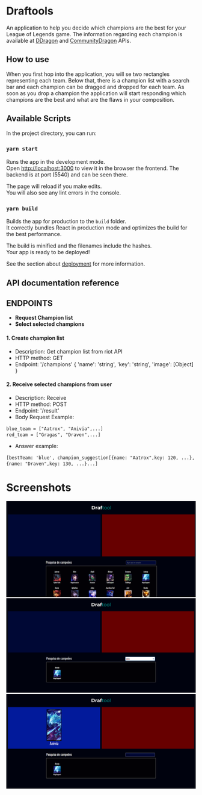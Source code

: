 # Draftools

An application to help you decide which champions are the best for your League of Legends game.
The information regarding each champion is available at [DDragon](https://riot-api-libraries.readthedocs.io/en/latest/ddragon.html) and [CommunityDragon](http://raw.communitydragon.org/) APIs.

## How to use

When you first hop into the application, you will se two rectangles representing each team. Below that, there is a champion list with a search bar and each champion can be dragged and dropped for each team.
As soon as you drop a champion the application will start responding which champions are the best and what are the flaws in your composition.


## Available Scripts

In the project directory, you can run:

### `yarn start`

Runs the app in the development mode.\
Open [http://localhost:3000](http://localhost:3000) to view it in the browser the frontend.
The backend is at port (5540) and can be seen there.

The page will reload if you make edits.\
You will also see any lint errors in the console.


### `yarn build`

Builds the app for production to the `build` folder.\
It correctly bundles React in production mode and optimizes the build for the best performance.

The build is minified and the filenames include the hashes.\
Your app is ready to be deployed!

See the section about [deployment](https://facebook.github.io/create-react-app/docs/deployment) for more information.


## API documentation reference

## ENDPOINTS 

- **Request Champion list**
- **Select selected champions**


#### 1. **Create champion list**

- Description: Get champion list from riot API
- HTTP method: GET
- Endpoint: '/champions'
  {
  'name': 'string',
  'key': 'string',
  'image': [Object]
  }

 
#### 2. **Receive selected champions from user**
- Description: Receive
- HTTP method: POST
- Endpoint: '/result'
- Body Request Example:
```
blue_team = ["Aatrox", "Anivia",...]
red_team = ["Gragas", "Draven",...]
```
- Answer example:

```
[bestTeam: 'blue', champion_suggestion[{name: "Aatrox",key: 120, ...},{name: "Draven",key: 130, ...}...]
```


# Screenshots
![screenshot1](screenshots/scr1.png)
![screenshot2](screenshots/scr2.png)
![screenshot3](screenshots/scr3.png)
